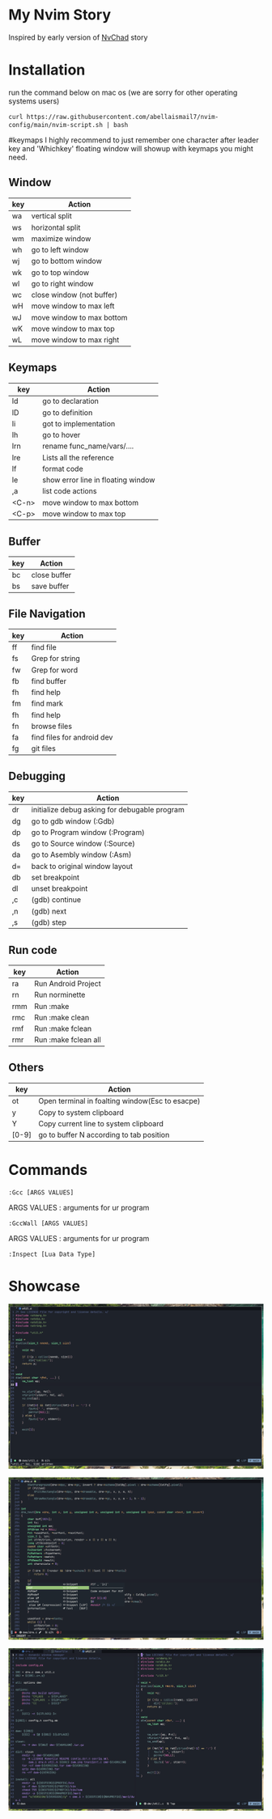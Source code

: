 # My Nvim Story
Inspired by early version of [NvChad](https://github.com/NvChad/NvChad) story 

# Installation
run the command below on mac os (we are sorry for other operating systems users)
```
curl https://raw.githubusercontent.com/abellaismail7/nvim-config/main/nvim-script.sh | bash
```

#keymaps
I highly recommend to just remember one character after leader key and 'Whichkey' floating window will showup with keymaps you might need.

## Window
| key           | Action                                         |
|---------------|------------------------------------------------|
| <leader> wa   | vertical split                                 |
| <leader> ws   | horizontal split                               |
| <leader> wm   | maximize window                                |
| <leader> wh   | go to left window                              |
| <leader> wj   | go to bottom window                            |
| <leader> wk   | go to top window                               |
| <leader> wl   | go to right window                             |
| <leader> wc   | close window (not buffer)                      |
| <leader> wH   | move window to max left                        |
| <leader> wJ   | move window to max bottom                      |
| <leader> wK   | move window to max top                         |
| <leader> wL   | move window to max right                       |

## Keymaps
| key           | Action                                         |
|---------------|------------------------------------------------|
| <leader> ld   | go to declaration                              |
| <leader> lD   | go to definition                               |
| <leader> li   | got to implementation                          |
| <leader> lh   | go to hover                                    |
| <leader> lrn  | rename func_name/vars/....                     |
| <leader> lre  | Lists all the reference                        |
| <leader> lf   | format code                                    |
| <leader> le   | show error line in floating window             |
| ,a            | list code actions			                     |
| &lt;C-n&gt;   | move window to max bottom                      |
| &lt;C-p&gt;   | move window to max top                         |

## Buffer
| key           | Action                                         |
|---------------|------------------------------------------------|
| <leader> bc   | close buffer                                   |
| <leader> bs   | save buffer                                    |

## File Navigation 
| key           | Action                                         |
|---------------|------------------------------------------------|
| <leader> ff   | find file                                      |
| <leader> fs   | Grep for string                                |
| <leader> fw   | Grep for word                                  |
| <leader> fb   | find buffer                                    |
| <leader> fh   | find help                                      |
| <leader> fm   | find mark 									 |
| <leader> fh   | find help                                      |
| <leader> fn   | browse files 									 |
| <leader> fa   | find files for android dev 					 |
| <leader> fg   | git files 				  					 |

## Debugging 
| key           | Action                                         |
|---------------|------------------------------------------------|
| <leader> dr   | initialize debug asking for debugable program  |
| <leader> dg   | go to gdb window (:Gdb)                        |
| <leader> dp   | go to Program window (:Program)                |
| <leader> ds   | go to Source window (:Source)                  |
| <leader> da   | go to Asembly window (:Asm)                    |
| <leader> d=   | back to original window layout 				 |
| <leader> db   | set breakpoint	                             |
| <leader> dl   | unset breakpoint                         		 |
| ,c     		| (gdb) continue 								 |
| ,n   			| (gdb) next	 								 |
| ,s   			| (gdb) step 	 								 |

## Run code
| key           | Action                                         |
|---------------|------------------------------------------------|
| <leader> ra   | Run Android Project						     |
| <leader> rn   | Run norminette							     |
| <leader> rmm  | Run :make									     |
| <leader> rmc  | Run :make clean							     |
| <leader> rmf  | Run :make	fclean							     |
| <leader> rmr  | Run :make	fclean all						     |

## Others
| key           | Action                                         |
|---------------|------------------------------------------------|
| <leader> ot  	| Open terminal in foalting window(Esc to esacpe)|
| <leader> y	| Copy to system clipboard						 |
| <leader> Y	| Copy current line to system clipboard			 |
| <leader> [0-9]| go to buffer N according to tab position 		 |

# Commands
```
:Gcc [ARGS VALUES]
```
ARGS VALUES : arguments for ur program

```
:GccWall [ARGS VALUES]
```
ARGS VALUES : arguments for ur program

```
:Inspect [Lua Data Type]
```
# Showcase
![Screenshot](screenshot_1.png)

![Screenshot](screenshot_2.png)

![Screenshot](screenshot_3.png)
